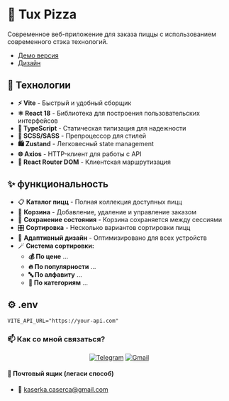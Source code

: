 # 🍕 Tux Pizza

Современное веб-приложение для заказа пиццы с использованием современного стэка технологий. 
- [Демо версия](https://tuxi4k.github.io/Tux-pizza/) 
- [Дизайн](https://www.figma.com/design/n5hxgQdIEcS7vAroG2sxse/Tux-Pizza?fuid=1179008742710727593)
## 🚀 Технологии

- **⚡ Vite** - Быстрый и удобный сборщик
- **⚛️ React 18** - Библиотека для построения пользовательских интерфейсов
- **📘 TypeScript** - Статическая типизация для надежности
- **🎨 SCSS/SASS** - Препроцессор для стилей
- **🛍️ Zustand** - Легковесный state management
- **🌐 Axios** - HTTP-клиент для работы с API
- **🔄 React Router DOM** - Клиентская маршрутизация

## ✨ функциональность

- 📋 **Каталог пицц** - Полная коллекция доступных пицц
- 🛒 **Корзина** - Добавление, удаление и управление заказом
- 💾 **Сохранение состояния** - Корзина сохраняется между сессиями
- 🎛️ **Сортировка** - Несколько вариантов сортировки пицц
- 📱 **Адаптивный дизайн** - Оптимизировано для всех устройств
-  🪄 **Система сортировки:**
    - **💰 По цене** ...
    - **🔥 По популярности** ...
    - **🔤 По алфавиту** ...
    - **📂 По категориям** ...

## ⚙️ .env
```
VITE_API_URL="https://your-api.com"
```

### 📫 **Как со мной связаться?**  
<div align="center">  

[![Telegram](https://img.shields.io/badge/Telegram-2CA5E0?style=for-the-badge&logo=telegram&logoColor=white)](https://t.me/casherka)
[![Gmail](https://img.shields.io/badge/Gmail-D14836?style=for-the-badge&logo=gmail&logoColor=white)](mailto:kaserka.caserca@gmail.com)  
</div>

#### 💾 Почтовый ящик (легаси способ)

- 📮 kaserka.caserca@gmail.com


